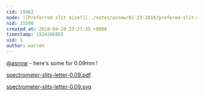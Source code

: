 ```yaml
---
cid: 19462
node: ![Preferred slit size?](../notes/asnow/01-23-2018/prefered-slit-size)
nid: 15590
created_at: 2018-04-20 23:27:35 +0000
timestamp: 1524266855
uid: 1
author: warren
---
```


[@asnow](/profile/asnow) - here's some for 0.09mm !

<a href="https://publiclab.org/system/images/photos/000/024/675/original/spectrometer-slits-letter-0.09.pdf"><i class="fa fa-file"></i> spectrometer-slits-letter-0.09.pdf</a>

<a href="https://publiclab.org/system/images/photos/000/024/676/original/spectrometer-slits-letter-0.09.svg"><i class="fa fa-file"></i> spectrometer-slits-letter-0.09.svg</a>


